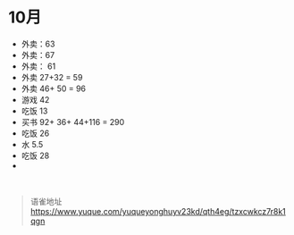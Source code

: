 # 10月
- 外卖：63
- 外卖：67
- 外卖： 61
- 外卖 27+32 = 59
- 外卖 46+ 50 = 96
- 游戏 42
- 吃饭 13
- 买书 92+ 36+ 44+116 = 290
- 吃饭 26
- 水 5.5
- 吃饭 28
-

<br>
  
> 语雀地址 https://www.yuque.com/yuqueyonghuyv23kd/qth4eg/tzxcwkcz7r8k1qgn
